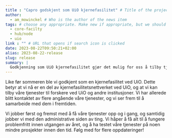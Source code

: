 ```yaml
---
title : "Capro godskjent som UiO kjernefasilitet" # Title of the project
author: 
  - am_mowinckel # Who is the author of the news item
tags: # choose any appropriate. Make new if appropriate, but we should not have too many overall categories. 
  - core-facilty
  - hub/node
  - uio
link : "" # URL that opens if search icon is clicked
date: 2023-08-22T09:50:21+02:00
alias: 2023-08-22-release
slug: release
summary: |
  Godkjenning som UiO kjernefasilitet gjør det mulig for oss å tilby tjenester til forskere ved UiO og andre institusjoner.
---
```


Like før sommeren ble vi godkjent som en kjernefasilitet ved UiO.
Dette betyr at vi nå er en del av kjernefasilitetsnettverket ved UiO, og at vi kan tilby våre tjenester til forskere ved UiO og andre institusjoner.
Vi har allerede blitt kontaktet av flere angående våre tjenester, og vi ser frem til å samarbeide med dem i fremtiden.

Vi jobber først og fremst med å få våre tjenester opp og i gang, og samtidig jobber vi med den administrative siden av ting.
Vi håper å få alt til å fungere problemfritt innen utgangen av året, og å ha testet våre tjenester på noen mindre prosjekter innen den tid.
Følg med for flere oppdateringer!

